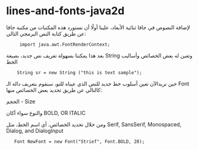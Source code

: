 # lines-and-fonts-java2d

لإضافة النصوص في جافا ثنائية الأبعاد، علينا أولًا أن نستورد هذه المكتبات من مكتبة جافا عن طريق كتابة النص البرمجي التالي:

         import java.awt.FontRenderContext;
         
         
بعد هذا يمكننا بسهولة تعريف نص جديد، بصيغة String وتعين له بعض الخصائص وأساليب الخط 


        String sr = new String ("this is text sample");
        
        
حين نريدالآن تعين أسلوب خط جديد للنص الذي عيناه للتو، سنقوم بتعريف دالة الـ Font كالتالي
عن طريق تحديد بعض الخصائص منها:



الحجم - Size



 والنوع سواء أكان BOLD, OR ITALIC
 
 
 
ومن خلال تحديد الخصائص، أي اسم الخط، مثل Serif, SansSerif, Monospaced, Dialog, and DialogInput 
       
       
       Font NewFont = new Font("Strief", Font.BOLD, 20);
